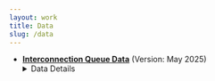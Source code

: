 ```yaml
---
layout: work
title: Data
slug: /data
---
```


* [**Interconnection Queue Data**](https://www.econ.umd.edu/research/data-interconnection-queues) (Version: May 2025)
  <details>
    <summary>Data Details</summary>
    This website makes public historical data on the interconnection queue. We extract these data from engineering studies issued as part of the interconnection process. Our first release is data for Pennsylvania-New Jersey-Maryland Interconnection (PJM), a regional transmission operator (RTO) serving the Mid-Atlantic region. These data cover all requests for interconnection made to PJM from 2008-2020.
  </details>
